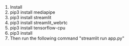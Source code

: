 1. Install 
2. pip3 install mediapipe
3. pip3 install streamlit
4. pip3 install streamlit_webrtc
5. pip3 install tensorflow-cpu
6. pip3 install  
7. Then run the following command "streamlit run app.py"
